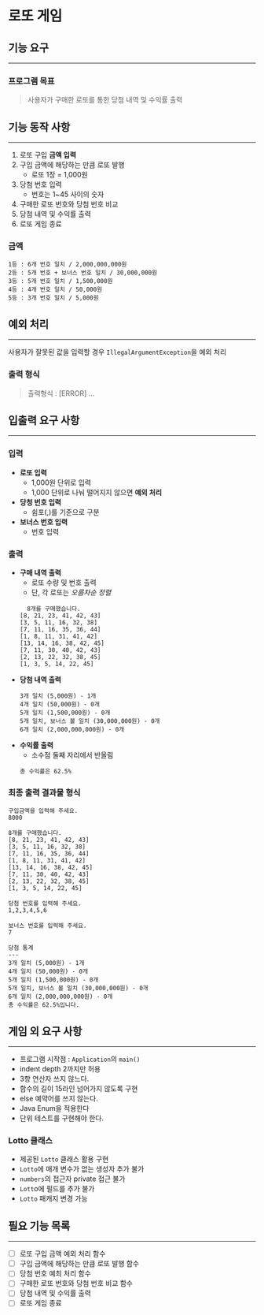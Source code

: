# 로또 게임

## 기능 요구 
---

### 프로그램 목표

>사용자가 구매한 로또를 통한 당첨 내역 및 수익률 출력


## **기능 동작 사항**
---
1. 로또 구입 **금액 입력**
2. 구입 금액에 해당하는 만큼 로또 발행
   - 로또 1장 = 1,000원
3. 당첨 번호 입력
    - 번호는 1~45 사이의 숫자
4. 구매한 로또 번호와 당첨 번호 비교
5. 당첨 내역 및 수익률 출력
6. 로또 게임 종료


### 금액
```
1등 : 6개 번호 일치 / 2,000,000,000원
2등 : 5개 번호 + 보너스 번호 일치 / 30,000,000원
3등 : 5개 번호 일치 / 1,500,000원
4등 : 4개 번호 일치 / 50,000원
5등 : 3개 번호 일치 / 5,000원
```


## **예외 처리**
---
사용자가 잘못된 값을 입력할 경우 `IllegalArgumentException`을 예외 처리

### **출력 형식**
>출력형식 : [ERROR] ...


## **입출력 요구 사항**
---
### **입력**

+ **로또 입력**
  + 1,000원 단위로 입력
  + 1,000 단위로 나눠 떨어지지 않으면 **예외 처리**
+ **당청 번호 입력**
  + 쉼포(,)를 기준으로 구분
+ **보너스 번호 입력**
  + 번호 입력

### **출력**
+ **구매 내역 출력**
  + 로또 수량 및 번호 출력
  + 단, 각 로또는 *오름차순 정렬*
  ```
    8개를 구매했습니다.
  [8, 21, 23, 41, 42, 43] 
  [3, 5, 11, 16, 32, 38] 
  [7, 11, 16, 35, 36, 44] 
  [1, 8, 11, 31, 41, 42] 
  [13, 14, 16, 38, 42, 45] 
  [7, 11, 30, 40, 42, 43] 
  [2, 13, 22, 32, 38, 45] 
  [1, 3, 5, 14, 22, 45]
  ```
+ **당첨 내역 출력**
  ```
  3개 일치 (5,000원) - 1개
  4개 일치 (50,000원) - 0개
  5개 일치 (1,500,000원) - 0개
  5개 일치, 보너스 볼 일치 (30,000,000원) - 0개
  6개 일치 (2,000,000,000원) - 0개
  ``` 
+ **수익률 출력**
  + 소수점 둘째 자리에서 반올림
  ```
  총 수익률은 62.5%
  ```

### 최종 출력 결과물 형식
```
구입금액을 입력해 주세요.
8000

8개를 구매했습니다.
[8, 21, 23, 41, 42, 43] 
[3, 5, 11, 16, 32, 38] 
[7, 11, 16, 35, 36, 44] 
[1, 8, 11, 31, 41, 42] 
[13, 14, 16, 38, 42, 45] 
[7, 11, 30, 40, 42, 43] 
[2, 13, 22, 32, 38, 45] 
[1, 3, 5, 14, 22, 45]

당첨 번호를 입력해 주세요.
1,2,3,4,5,6

보너스 번호를 입력해 주세요.
7

당첨 통계
---
3개 일치 (5,000원) - 1개
4개 일치 (50,000원) - 0개
5개 일치 (1,500,000원) - 0개
5개 일치, 보너스 볼 일치 (30,000,000원) - 0개
6개 일치 (2,000,000,000원) - 0개
총 수익률은 62.5%입니다.
```

## 게임 외 요구 사항
---
- 프로그램 시작점 : `Application`의 `main()`
- indent depth 2까지만 허용
- 3항 연산자 쓰지 않느다.
- 함수의 길이 15라인 넘어가지 않도록 구현
- else 예약어를 쓰지 않는다.
- Java Enum을 적용한다
- 단위 테스트를 구현해야 한다.

### Lotto 클래스
- 제공된 `Lotto` 클래스 활용 구현
- `Lotto`에 매개 변수가 없는 생성자 추가 불가
- `numbers`의 접근자 private 접근 불가
- `Lott`o에 필드를 추가 불가
- `Lotto` 패캐지 변경 가능

## 필요 기능 목록
---
- [ ] 로또 구입 금액 예외 처리 함수
- [ ] 구입 금액에 해당하는 만큼 로또 발행 함수
- [ ] 당첨 번호 예최 처리 함수
- [ ] 구매한 로또 번호와 당첨 번호 비교 함수
- [ ] 당첨 내역 및 수익률 출력 
- [ ] 로또 게임 종료